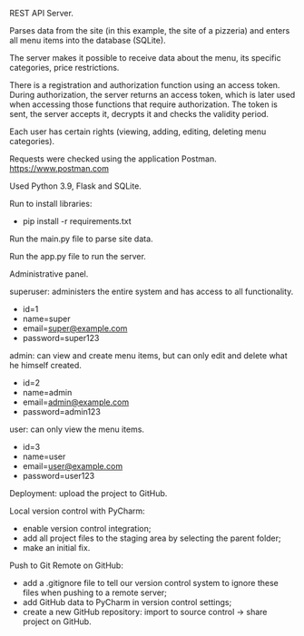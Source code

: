 REST API Server. 

Parses data from the site (in this example, the site of a pizzeria) and enters all menu items into the database (SQLite). 

The server makes it possible to receive data about the menu, its specific categories, price restrictions. 

There is a registration and authorization function using an access token. 
During authorization, the server returns an access token, which is later used when accessing those functions that require authorization. 
The token is sent, the server accepts it, decrypts it and checks the validity period.

Each user has certain rights (viewing, adding, editing, deleting menu categories).

Requests were checked using the application Postman.
https://www.postman.com

Used Python 3.9, Flask and SQLite.

Run to install libraries:
- pip install -r requirements.txt

Run the main.py file to parse site data.

Run the app.py file to run the server.


Administrative panel.

superuser: administers the entire system and has access to all functionality.
- id=1
- name=super
- email=super@example.com
- password=super123

admin: can view and create menu items, but can only edit and delete what he himself created.
- id=2
- name=admin
- email=admin@example.com
- password=admin123

user: can only view the menu items.
- id=3
- name=user
- email=user@example.com
- password=user123


Deployment: upload the project to GitHub.

Local version control with PyCharm:
- enable version control integration;
- add all project files to the staging area by selecting the parent folder;
- make an initial fix.

Push to Git Remote on GitHub:
- add a .gitignore file to tell our version control system to ignore these files when pushing to a remote server;
- add GitHub data to PyCharm in version control settings;
- create a new GitHub repository: import to source control -> share project on GitHub.
